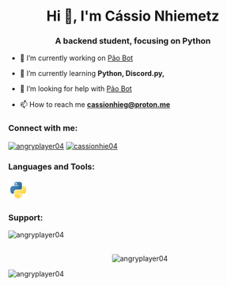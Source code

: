 <h1 align="center">Hi 👋, I'm Cássio Nhiemetz</h1>
<h3 align="center">A backend student, focusing on Python</h3>

- 🔭 I’m currently working on [Pão Bot](https://github.com/AngryPlayer04/Pao-Bot)

- 🌱 I’m currently learning **Python, Discord.py,**

- 🤝 I’m looking for help with [Pão Bot](https://github.com/AngryPlayer04/Pao-Bot)

- 📫 How to reach me **cassionhieg@proton.me**

<h3 align="left">Connect with me:</h3>
<p align="left">
<a href="https://twitter.com/angryplayer04" target="blank"><img align="center" src="https://raw.githubusercontent.com/rahuldkjain/github-profile-readme-generator/master/src/images/icons/Social/twitter.svg" alt="angryplayer04" height="30" width="40" /></a>
<a href="https://instagram.com/cassionhie04" target="blank"><img align="center" src="https://raw.githubusercontent.com/rahuldkjain/github-profile-readme-generator/master/src/images/icons/Social/instagram.svg" alt="cassionhie04" height="30" width="40" /></a>
</p>

<h3 align="left">Languages and Tools:</h3>
<p align="left">   <a href="https://www.python.org" target="_blank" rel="noreferrer"> <img src="https://raw.githubusercontent.com/devicons/devicon/master/icons/python/python-original.svg" alt="python" width="40" height="40"/> </a> </p>


<h3 align="left">Support:</h3>
<p><a href="https://ko-fi.com/angryplayer04"> <img align="left" src="https://cdn.ko-fi.com/cdn/kofi3.png?v=3" height="50" width="210" alt="angryplayer04" /></a></p><br><br>
<a>
  </a>
  

<p>&nbsp;<img align="left" src="https://github-readme-stats.vercel.app/api?username=angryplayer04&show_icons=true&theme=dark&title_color=ffffff&text_color=d4d4d4" alt="angryplayer04" /></p>

<p><img align="left" src="https://github-readme-streak-stats.herokuapp.com/?user=angryplayer04&theme=dark" alt="angryplayer04" /></p>

